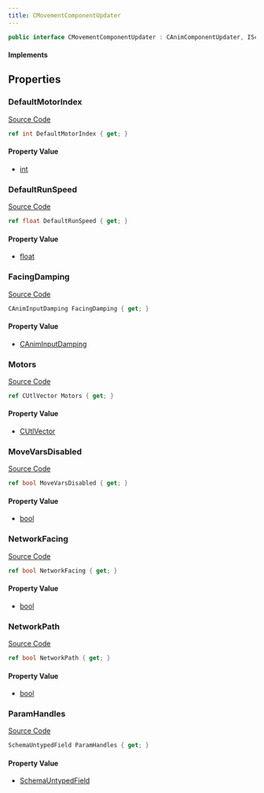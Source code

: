 ```yaml
---
title: CMovementComponentUpdater
---
```


```csharp
public interface CMovementComponentUpdater : CAnimComponentUpdater, ISchemaClass<CAnimComponentUpdater>, ISchemaClass<CMovementComponentUpdater>, ISchemaField, ISchemaClass, INativeHandle
```

#### Implements

## Properties

### DefaultMotorIndex

[Source Code](https://github.com/swiftly-solution/swiftlys2/blob/beta/managed/src/SwiftlyS2.Generated/Schemas/Interfaces/CMovementComponentUpdater.cs#L21)

```csharp
ref int DefaultMotorIndex { get; }
```

#### Property Value

- [int](https://learn.microsoft.com/dotnet/api/system.int32)

### DefaultRunSpeed

[Source Code](https://github.com/swiftly-solution/swiftlys2/blob/beta/managed/src/SwiftlyS2.Generated/Schemas/Interfaces/CMovementComponentUpdater.cs#L23)

```csharp
ref float DefaultRunSpeed { get; }
```

#### Property Value

- [float](https://learn.microsoft.com/dotnet/api/system.single)

### FacingDamping

[Source Code](https://github.com/swiftly-solution/swiftlys2/blob/beta/managed/src/SwiftlyS2.Generated/Schemas/Interfaces/CMovementComponentUpdater.cs#L19)

```csharp
CAnimInputDamping FacingDamping { get; }
```

#### Property Value

- [CAnimInputDamping](/docs/api/shared/schemadefinitions/caniminputdamping)

### Motors

[Source Code](https://github.com/swiftly-solution/swiftlys2/blob/beta/managed/src/SwiftlyS2.Generated/Schemas/Interfaces/CMovementComponentUpdater.cs#L17)

```csharp
ref CUtlVector Motors { get; }
```

#### Property Value

- [CUtlVector](/docs/api/)

### MoveVarsDisabled

[Source Code](https://github.com/swiftly-solution/swiftlys2/blob/beta/managed/src/SwiftlyS2.Generated/Schemas/Interfaces/CMovementComponentUpdater.cs#L25)

```csharp
ref bool MoveVarsDisabled { get; }
```

#### Property Value

- [bool](https://learn.microsoft.com/dotnet/api/system.boolean)

### NetworkFacing

[Source Code](https://github.com/swiftly-solution/swiftlys2/blob/beta/managed/src/SwiftlyS2.Generated/Schemas/Interfaces/CMovementComponentUpdater.cs#L29)

```csharp
ref bool NetworkFacing { get; }
```

#### Property Value

- [bool](https://learn.microsoft.com/dotnet/api/system.boolean)

### NetworkPath

[Source Code](https://github.com/swiftly-solution/swiftlys2/blob/beta/managed/src/SwiftlyS2.Generated/Schemas/Interfaces/CMovementComponentUpdater.cs#L27)

```csharp
ref bool NetworkPath { get; }
```

#### Property Value

- [bool](https://learn.microsoft.com/dotnet/api/system.boolean)

### ParamHandles

[Source Code](https://github.com/swiftly-solution/swiftlys2/blob/beta/managed/src/SwiftlyS2.Generated/Schemas/Interfaces/CMovementComponentUpdater.cs#L32)

```csharp
SchemaUntypedField ParamHandles { get; }
```

#### Property Value

- [SchemaUntypedField](/docs/api/shared/schemas/schemauntypedfield)

